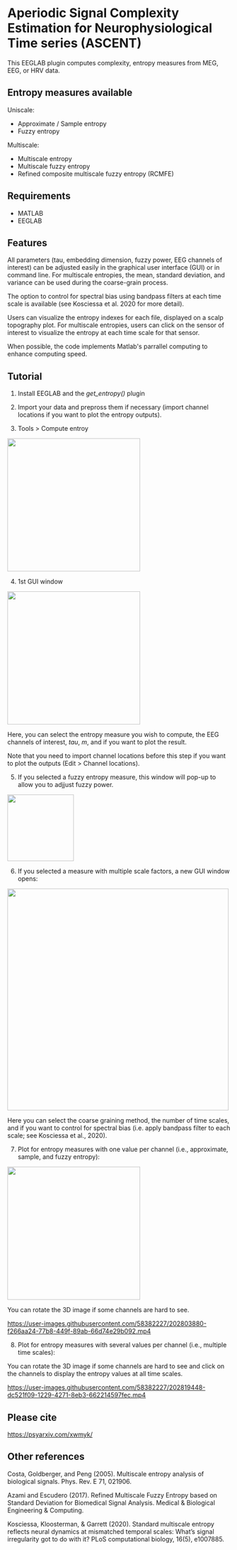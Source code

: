 # Aperiodic Signal Complexity Estimation for Neurophysiological Time series (ASCENT)

This EEGLAB plugin computes complexity, entropy measures from MEG, EEG, or HRV data. 

## Entropy measures available

Uniscale:
- Approximate / Sample entropy
- Fuzzy entropy

Multiscale:
- Multiscale entropy
- Multiscale fuzzy entropy
- Refined composite multiscale fuzzy entropy (RCMFE)

## Requirements

- MATLAB
- EEGLAB


## Features

All parameters (tau, embedding dimension, fuzzy power, EEG channels of interest) can be adjusted easily in the graphical user interface (GUI) or in command line. For multiscale entropies, the mean, standard deviation, and variance can be used during the coarse-grain process. 

The option to control for spectral bias using bandpass filters at each time scale is available (see Kosciessa et al. 2020 for more detail).

Users can visualize the entropy indexes for each file, displayed on a scalp topography plot. For multiscale entropies, users can click on the sensor of interest to visualize the entropy at each time scale for that sensor. 

When possible, the code implements Matlab's parrallel computing to enhance computing speed.

## Tutorial

1) Install EEGLAB and the *get_entropy()* plugin

2) Import your data and prepross them if necessary (import channel locations if you want to plot the entropy outputs).

3) Tools > Compute entroy

<img src="https://github.com/amisepa/get_entropy/blob/main/tutorial/img2.png" width="300">

4) 1st GUI window

<img src="https://github.com/amisepa/get_entropy/blob/main/tutorial/img3.png" width="300">

Here, you can select the entropy measure you wish to compute, the EEG channels of interest, *tau*, *m*, and if you want to plot the result. 

Note that you need to import channel locations before this step if you want to plot the outputs (Edit > Channel locations). 

5) If you selected a fuzzy entropy measure, this window will pop-up to allow you to adjjust fuzzy power. 

<img src="https://github.com/amisepa/get_entropy/blob/main/tutorial/img4.png" width="150">

6) If you selected a measure with multiple scale factors, a new GUI window opens:

<img src="https://github.com/amisepa/get_entropy/blob/main/tutorial/img6.png" width="500">

Here you can select the coarse graining method, the number of time scales, and if you want to control for spectral bias (i.e. apply bandpass filter to each scale; see Kosciessa et al., 2020). 

7) Plot for entropy measures with one value per channel (i.e., approximate, sample, and fuzzy entropy):

<img src="https://github.com/amisepa/get_entropy/blob/main/tutorial/img5.png" width="300">

You can rotate the 3D image if some channels are hard to see.

https://user-images.githubusercontent.com/58382227/202803880-f266aa24-77b8-449f-89ab-66d74e29b092.mp4


8) Plot for entropy measures with several values per channel (i.e., multiple time scales):

You can rotate the 3D image if some channels are hard to see and click on the channels to display the entropy values at all time scales.

https://user-images.githubusercontent.com/58382227/202819448-dc521f09-1229-4271-8eb3-662214597fec.mp4


## Please cite 

https://psyarxiv.com/xwmyk/


## Other references

Costa, Goldberger, and Peng (2005). Multiscale entropy analysis of biological signals. Phys. Rev. E 71, 021906.

Azami and Escudero (2017). Refined Multiscale Fuzzy Entropy based on Standard Deviation for Biomedical Signal Analysis. Medical & Biological Engineering & Computing.

Kosciessa, Kloosterman, & Garrett (2020). Standard multiscale entropy reflects neural dynamics at mismatched temporal scales: What’s signal irregularity got to do with it? PLoS computational biology, 16(5), e1007885.


